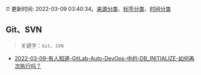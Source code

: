 :alarm_clock: 更新时间: 2022-03-09 03:40:34。[来源分类](../README.md)、[标签分类](../TAGS.md)、[时间分类](../TIMELINE.md)

## Git、SVN


> 关键字：`Git`、`SVN`



- [2022-03-09-有人知道-GitLab-Auto-DevOps-中的-DB_INITIALIZE-如何再次执行吗？](https://www.v2ex.com/t/839058) 